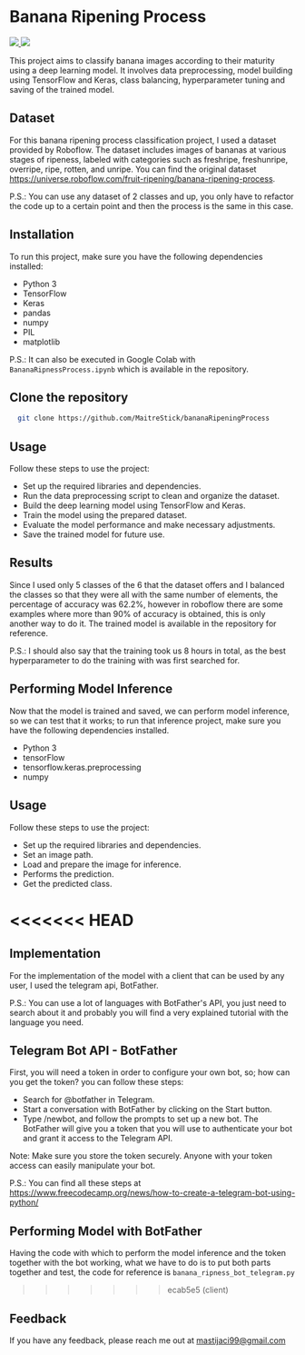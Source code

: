 
# Banana Ripening Process

<a href="[https://universe.roboflow.com/april-public-yibrz/never-gonna](https://universe.roboflow.com/fruit-ripening/banana-ripening-process)">
    <img src="https://app.roboflow.com/images/download-dataset-badge.svg"></img>
</a>

<a href="[https://universe.roboflow.com/april-public-yibrz/never-gonna/model/](https://universe.roboflow.com/fruit-ripening/banana-ripening-process/model/2)">
    <img src="https://app.roboflow.com/images/try-model-badge.svg"></img>
</a>

This project aims to classify banana images according to their maturity using a deep learning model. It involves data preprocessing, model building using TensorFlow and Keras, class balancing, hyperparameter tuning and saving of the trained model. 

## Dataset
For this banana ripening process classification project, I used a dataset provided by Roboflow. The dataset includes images of bananas at various stages of ripeness, labeled with categories such as freshripe, freshunripe, overripe, ripe, rotten, and unripe. You can find the original dataset https://universe.roboflow.com/fruit-ripening/banana-ripening-process.

P.S.: You can use any dataset of 2 classes and up, you only have to refactor the code up to a certain point and then the process is the same in this case. 

## Installation
To run this project, make sure you have the following dependencies installed:

- Python 3
- TensorFlow
- Keras
- pandas
- numpy
- PIL
- matplotlib

P.S.: It can also be executed in Google Colab with `BananaRipnessProcess.ipynb` which is available in the repository.

## Clone the repository

```bash
  git clone https://github.com/MaitreStick/bananaRipeningProcess
```

## Usage
Follow these steps to use the project:

- Set up the required libraries and dependencies.
- Run the data preprocessing script to clean and organize the dataset.
- Build the deep learning model using TensorFlow and Keras.
- Train the model using the prepared dataset.
- Evaluate the model performance and make necessary adjustments.
- Save the trained model for future use.

## Results
Since I used only 5 classes of the 6 that the dataset offers and I balanced the classes so that they were all with the same number of elements, the percentage of accuracy was 62.2%, however in roboflow there are some examples where more than 90% of accuracy is obtained, this is only another way to do it. The trained model is available in the repository for reference.

P.S.: I should also say that the training took us 8 hours in total, as the best hyperparameter to do the training with was first searched for.

## Performing Model Inference

Now that the model is trained and saved, we can perform model inference, so we can test that it works; to run that inference project, make sure you have the following dependencies installed.

- Python 3
- tensorFlow
- tensorflow.keras.preprocessing
- numpy

## Usage
Follow these steps to use the project:

- Set up the required libraries and dependencies.
- Set an image path.
- Load and prepare the image for inference.
- Performs the prediction.
- Get the predicted class.

<<<<<<< HEAD
=======
## Implementation

For the implementation of the model with a client that can be used by any user, I used the telegram api, BotFather.

P.S.: You can use a lot of languages with BotFather's API, you just need to search about it and probably you will find a very explained tutorial with the language you need.

## Telegram Bot API - BotFather

First, you will need a token in order to configure your own bot, so; how can you get the token? you can follow these steps:

- Search for @botfather in Telegram.
- Start a conversation with BotFather by clicking on the Start button.
- Type /newbot, and follow the prompts to set up a new bot. The BotFather will give you a token that you will use to authenticate your bot and grant it access to the Telegram API.

Note: Make sure you store the token securely. Anyone with your token access can easily manipulate your bot.

P.S.: You can find all these steps at https://www.freecodecamp.org/news/how-to-create-a-telegram-bot-using-python/

## Performing Model with BotFather

Having the code with which to perform the model inference and the token together with the bot working, what we have to do is to put both parts together and test, the code for reference is `banana_ripness_bot_telegram.py` 

>>>>>>> ecab5e5 (client)
## Feedback

If you have any feedback, please reach me out at mastijaci99@gmail.com


